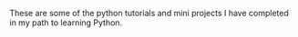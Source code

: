 These are some of the python tutorials and mini projects I have completed in my path to learning Python.
